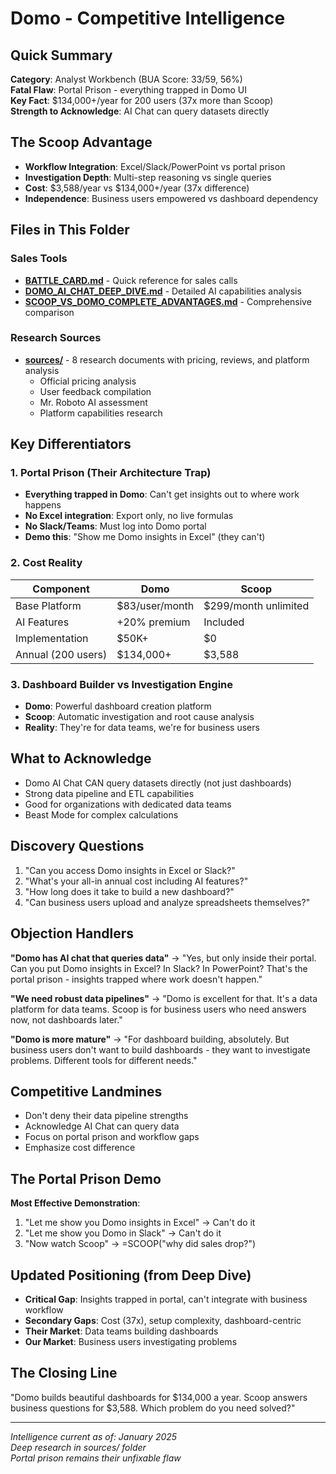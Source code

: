 # Domo - Competitive Intelligence

## Quick Summary
**Category**: Analyst Workbench (BUA Score: 33/59, 56%)  
**Fatal Flaw**: Portal Prison - everything trapped in Domo UI  
**Key Fact**: $134,000+/year for 200 users (37x more than Scoop)  
**Strength to Acknowledge**: AI Chat can query datasets directly  

## The Scoop Advantage
- **Workflow Integration**: Excel/Slack/PowerPoint vs portal prison
- **Investigation Depth**: Multi-step reasoning vs single queries
- **Cost**: $3,588/year vs $134,000+/year (37x difference)
- **Independence**: Business users empowered vs dashboard dependency

## Files in This Folder

### Sales Tools
- **[BATTLE_CARD.md](BATTLE_CARD.md)** - Quick reference for sales calls
- **[DOMO_AI_CHAT_DEEP_DIVE.md](DOMO_AI_CHAT_DEEP_DIVE.md)** - Detailed AI capabilities analysis
- **[SCOOP_VS_DOMO_COMPLETE_ADVANTAGES.md](SCOOP_VS_DOMO_COMPLETE_ADVANTAGES.md)** - Comprehensive comparison

### Research Sources
- **[sources/](sources/)** - 8 research documents with pricing, reviews, and platform analysis
  - Official pricing analysis
  - User feedback compilation
  - Mr. Roboto AI assessment
  - Platform capabilities research

## Key Differentiators

### 1. Portal Prison (Their Architecture Trap)
- **Everything trapped in Domo**: Can't get insights out to where work happens
- **No Excel integration**: Export only, no live formulas
- **No Slack/Teams**: Must log into Domo portal
- **Demo this**: "Show me Domo insights in Excel" (they can't)

### 2. Cost Reality
| Component | Domo | Scoop |
|-----------|------|-------|
| Base Platform | $83/user/month | $299/month unlimited |
| AI Features | +20% premium | Included |
| Implementation | $50K+ | $0 |
| Annual (200 users) | $134,000+ | $3,588 |

### 3. Dashboard Builder vs Investigation Engine
- **Domo**: Powerful dashboard creation platform
- **Scoop**: Automatic investigation and root cause analysis
- **Reality**: They're for data teams, we're for business users

## What to Acknowledge
- Domo AI Chat CAN query datasets directly (not just dashboards)
- Strong data pipeline and ETL capabilities
- Good for organizations with dedicated data teams
- Beast Mode for complex calculations

## Discovery Questions
1. "Can you access Domo insights in Excel or Slack?"
2. "What's your all-in annual cost including AI features?"
3. "How long does it take to build a new dashboard?"
4. "Can business users upload and analyze spreadsheets themselves?"

## Objection Handlers

**"Domo has AI chat that queries data"**
→ "Yes, but only inside their portal. Can you put Domo insights in Excel? In Slack? In PowerPoint? That's the portal prison - insights trapped where work doesn't happen."

**"We need robust data pipelines"**
→ "Domo is excellent for that. It's a data platform for data teams. Scoop is for business users who need answers now, not dashboards later."

**"Domo is more mature"**
→ "For dashboard building, absolutely. But business users don't want to build dashboards - they want to investigate problems. Different tools for different needs."

## Competitive Landmines
- Don't deny their data pipeline strengths
- Acknowledge AI Chat can query data
- Focus on portal prison and workflow gaps
- Emphasize cost difference

## The Portal Prison Demo
**Most Effective Demonstration**:
1. "Let me show you Domo insights in Excel" → Can't do it
2. "Let me show you Domo in Slack" → Can't do it
3. "Now watch Scoop" → =SCOOP("why did sales drop?")

## Updated Positioning (from Deep Dive)
- **Critical Gap**: Insights trapped in portal, can't integrate with business workflow
- **Secondary Gaps**: Cost (37x), setup complexity, dashboard-centric
- **Their Market**: Data teams building dashboards
- **Our Market**: Business users investigating problems

## The Closing Line
"Domo builds beautiful dashboards for $134,000 a year. Scoop answers business questions for $3,588. Which problem do you need solved?"

---

*Intelligence current as of: January 2025*  
*Deep research in sources/ folder*  
*Portal prison remains their unfixable flaw*